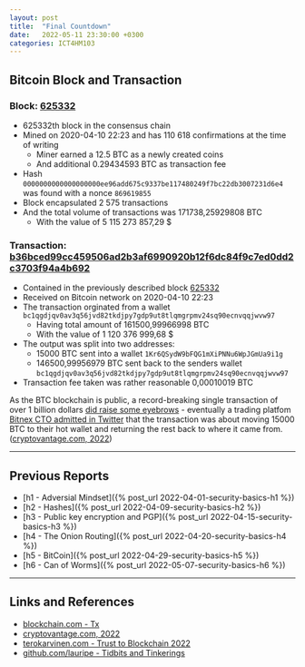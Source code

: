 ```yaml
---
layout: post
title:  "Final Countdown"
date:   2022-05-11 23:30:00 +0300
categories: ICT4HM103
---
```


## Bitcoin Block and Transaction

### Block: [625332](https://www.blockchain.com/btc/block/625332)
- 625332th block in the consensus chain
- Mined on 2020-04-10 22:23 and has 110 618 confirmations at the time of writing
    - Miner earned a 12.5 BTC as a newly created coins
    - And additional 0.29434593 BTC as transaction fee
- Hash ```0000000000000000000ee96add675c9337be117480249f7bc22db3007231d6e4``` was found with a nonce ```869619855```
- Block encapsulated 2 575 transactions
- And the total volume of transactions was 171738,25929808 BTC 
    - With the value of 5 115 273 857,29 $


### Transaction: [b36bced99cc459506ad2b3af6990920b12f6dc84f9c7ed0dd2c3703f94a4b692](https://www.blockchain.com/btc/tx/b36bced99cc459506ad2b3af6990920b12f6dc84f9c7ed0dd2c3703f94a4b692)
- Contained in the previously described block [625332](https://www.blockchain.com/btc/block/625332)
- Received on Bitcoin network on 2020-04-10 22:23
- The transaction orginated from a wallet ```bc1qgdjqv0av3q56jvd82tkdjpy7gdp9ut8tlqmgrpmv24sq90ecnvqqjwvw97```
    - Having total amount of 161500,99966998 BTC
    - With the value of 1 120 376 999,68 $
- The output was split into two addresses:
    - 15000 BTC sent into a wallet ```1Kr6QSydW9bFQG1mXiPNNu6WpJGmUa9i1g```
    - 146500,99956979 BTC sent back to the senders wallet ```bc1qgdjqv0av3q56jvd82tkdjpy7gdp9ut8tlqmgrpmv24sq90ecnvqqjwvw97```
- Transaction fee taken was rather reasonable 0,00010019 BTC

As the BTC blockchain is public, a record-breaking single transaction of over 1 billion dollars [did raise some eyebrows](https://twitter.com/KRMA_0/status/1248694348394496001) - eventually a trading platfom [Bitnex CTO admitted in Twitter](https://twitter.com/paoloardoino/status/1248702664650772480) that the transaction was about moving 15000 BTC to their hot wallet and returning the rest back to where it came from.
([cryptovantage.com, 2022](https://www.cryptovantage.com/news/here-are-the-5-biggest-bitcoin-transactions-in-history/))

---

## Previous Reports

- [h1 - Adversial Mindset]({% post_url 2022-04-01-security-basics-h1 %})
- [h2 - Hashes]({% post_url 2022-04-09-security-basics-h2 %})
- [h3 - Public key encryption and PGP]({% post_url 2022-04-15-security-basics-h3 %})
- [h4 - The Onion Routing]({% post_url 2022-04-20-security-basics-h4 %})
- [h5 - BitCoin]({% post_url 2022-04-29-security-basics-h5 %})
- [h6 - Can of Worms]({% post_url 2022-05-07-security-basics-h6 %})

---

## Links and References
- [blockchain.com - Tx](https://www.blockchain.com/btc/tx/b36bced99cc459506ad2b3af6990920b12f6dc84f9c7ed0dd2c3703f94a4b692)
- [cryptovantage.com, 2022](https://www.cryptovantage.com/news/here-are-the-5-biggest-bitcoin-transactions-in-history/)
- [terokarvinen.com - Trust to Blockchain 2022](https://terokarvinen.com/2021/trust-to-blockchain-2022/)
- [github.com/lauripe - Tidbits and Tinkerings](https://github.com/lauripe/lauripe.github.io)